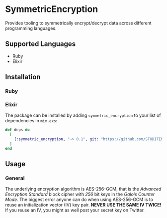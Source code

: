 # SymmetricEncryption

Provides tooling to symmetrically encrypt/decrypt data across different programming languages.

## Supported Languages

- Ruby
- Elixir

## Installation

### Ruby

### Elixir

The package can be installed by adding `symmetric_encryption` to your list of dependencies in `mix.exs`:

```elixir
def deps do
  [
    {:symmetric_encryption, "~> 0.1", git: "https://github.com/STUDITEMPS/symmetric-encryption.git", branch: "main", sparse: ["elixir"]}
  ]
end
```

## Usage

### General

The underlying encryption algorithm is AES-256-GCM, that is the _Advanced Encryption Standard_ block cipher with _256_ bit keys in the _Galois Counter Mode_.
The biggest error anyone can do when using AES-256-GCM is to reuse an initialization vector (IV) key pair. **NEVER USE THE SAME IV TWICE!** If you reuse an IV, you might as well post your secret key on Twitter.
